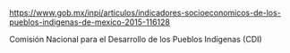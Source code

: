 https://www.gob.mx/inpi/articulos/indicadores-socioeconomicos-de-los-pueblos-indigenas-de-mexico-2015-116128

Comisión Nacional para el Desarrollo de los Pueblos Indígenas (CDI)

